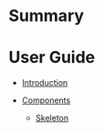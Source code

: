 # Summary

# User Guide

- [Introduction](./introduction.md)

- [Components](./components.md)

  - [Skeleton](./components/skeleton-rs.md)
